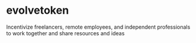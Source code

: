 # evolvetoken
Incentivize freelancers, remote employees, and independent professionals to work together and share resources and ideas
